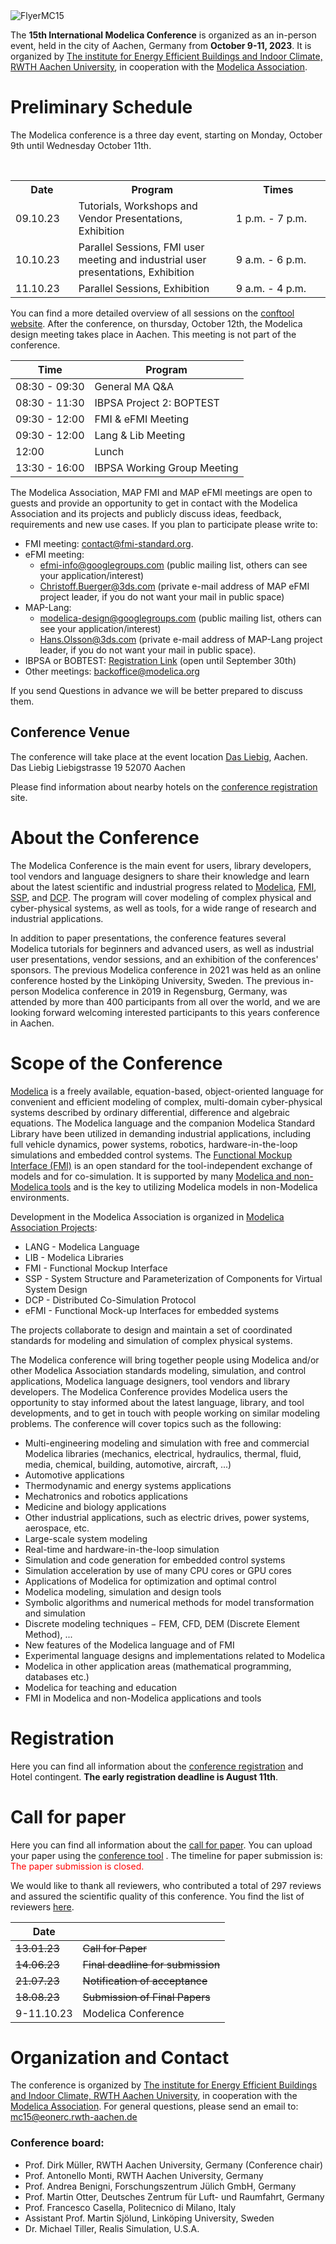 <img src="images/FlyerMC15.png" alt="FlyerMC15">

The **15th International Modelica Conference** is organized as an in-person event, held in the city of Aachen, Germany from **October 9-11, 2023**. It is organized by [The institute for Energy Efficient Buildings and Indoor Climate, RWTH Aachen University](https://www.ebc.eonerc.rwth-aachen.de/cms/~dmzz/E-ON-ERC-EBC/?lidx=1), in cooperation with the [Modelica Association](https://modelica.org/association).

# Preliminary Schedule

The Modelica conference is a three day event, starting on Monday, October 9th until Wednesday October 11th. 

<table>  
  <tr>  
    <th style="width:20%">Date</th>  
    <th style="width:50%">Program</th>  
    <th style="width:30%">Times</th>  
  </tr>  
  <tr>  
    <td>09.10.23</td>  
    <td>Tutorials, Workshops and Vendor Presentations, Exhibition</td>  
    <td>1 p.m. - 7 p.m.</td>  
  </tr>  
  <tr>  
    <td>10.10.23</td>  
    <td>Parallel Sessions, FMI user meeting and industrial user presentations, Exhibition</td>  
    <td>9 a.m. - 6 p.m.</td>  
  </tr>  
    <tr>  
    <td>11.10.23</td>  
    <td>Parallel Sessions, Exhibition</td>  
    <td>9 a.m. - 4 p.m.</td>  
  </tr> 
</table>

 You can find a more detailed overview of all sessions on the [conftool website](https://www.conftool.com/modelica2023/sessions.php).
 After the conference, on thursday, October 12th, the Modelica design meeting takes place in Aachen. This meeting is not part of the conference.

|Time|Program|
|---|---|
|08:30 - 09:30| General MA Q&A|
|08:30 - 11:30| IBPSA Project 2: BOPTEST |
|09:30 - 12:00| FMI & eFMI Meeting |
|09:30 - 12:00| Lang & Lib Meeting |
|12:00| Lunch |
|13:30 - 16:00| IBPSA Working Group Meeting |

The Modelica Association, MAP FMI and MAP eFMI meetings are open to guests and provide an opportunity to get in contact with the Modelica Association and its projects and publicly discuss ideas, feedback, requirements and new use cases. 
If you plan to participate please write to:
- FMI meeting: [contact@fmi-standard.org](mailto:contact@fmi-standard.org).
- eFMI meeting:
	- [efmi-info@googlegroups.com](mailto:efmi-info@googlegroups.com) (public mailing list, others can see your application/interest)
	- [Christoff.Buerger@3ds.com](mailto:Christoff.Buerger@3ds.com) (private e-mail address of MAP eFMI project leader, if you do not want your mail in public space)
- MAP-Lang:
	- [modelica-design@googlegroups.com](mailto:modelica-design@googlegroups.com) (public mailing list, others can see your application/interest)
	- [Hans.Olsson@3ds.com](mailto:Hans.Olsson@3ds.com) (private e-mail address of MAP-Lang project leader, if you do not want your mail in public space).
- IBPSA or BOBTEST: [Registration Link](https://docs.google.com/forms/d/e/1FAIpQLSehQX6NIslTMKLQdqrK6xlCokNOhpZxUSJ85xc79nb-I7VPLw/viewform?usp=sf_link) (open until September 30th)
- Other meetings: [backoffice@modelica.org](mailto:backoffice@modelica.org)

If you send Questions in advance we will be better prepared to discuss them.

## Conference Venue

The conference will take place at the event location [Das Liebig](https://dasliebig.de/), Aachen.
Das Liebig
Liebigstrasse 19
52070 Aachen

Please find information about nearby hotels on the [conference registration](registration.html) site.
# About the Conference

The Modelica Conference is the main event for users, library developers, tool vendors and language designers to share their knowledge and learn about the latest scientific and industrial progress related to [Modelica](https://modelica.org/), [FMI](https://fmi-standard.org/), [SSP](https://ssp-standard.org/), and [DCP](https://dcp-standard.org/).
The program will cover modeling of complex physical and cyber-physical systems, as well as tools, for a wide range of research and industrial applications.

In addition to paper presentations, the conference features several Modelica tutorials for beginners and advanced users, as well as industrial user presentations, vendor sessions, and an exhibition of the conferences' sponsors. The previous Modelica conference in 2021 was held as an online conference hosted by the Linköping University, Sweden. The previous in-person Modelica conference in 2019 in Regensburg, Germany, was attended by more than 400 participants from all over the world, and we are looking forward welcoming interested participants to this years conference in Aachen.

# Scope of the Conference

[Modelica](https://modelica.org/) is a freely available, equation-based, object-oriented language for convenient and efficient modeling of complex, multi-domain cyber-physical systems described by ordinary differential, difference and algebraic equations. The Modelica language and the companion Modelica Standard Library have been utilized in demanding industrial applications, including full vehicle dynamics, power systems, robotics, hardware-in-the-loop simulations
and embedded control systems. The [Functional Mockup Interface (FMI)](https://www.fmi-standard.org/) is an open standard for the tool-independent exchange of models and for co-simulation. It is supported by many [Modelica and non-Modelica tools](https://modelica.org/tools) and is the key to utilizing Modelica models in non-Modelica environments.

Development in the Modelica Association is organized in [Modelica Association Projects](https://modelica.org/projects):

- LANG - Modelica Language
- LIB - Modelica Libraries
- FMI - Functional Mockup Interface
- SSP - System Structure and Parameterization of Components for Virtual System Design
- DCP - Distributed Co-Simulation Protocol
- eFMI - Functional Mock-up Interfaces for embedded systems

The projects collaborate to design and maintain a set of coordinated standards for modeling and simulation of complex physical systems.

The Modelica conference will bring together people using Modelica and/or other Modelica Association standards modeling, simulation, and control applications, Modelica language designers, tool vendors and library developers. The Modelica Conference provides Modelica users the opportunity to stay informed about the latest language, library, and tool developments, and to get in touch with people working on similar modeling problems. The conference will cover topics such as the following:
- Multi-engineering modeling and simulation with free and commercial Modelica libraries (mechanics, electrical, hydraulics, thermal, fluid, media, chemical, building, automotive, aircraft, ...)
- Automotive applications
- Thermodynamic and energy systems applications
- Mechatronics and robotics applications
- Medicine and biology applications
- Other industrial applications, such as electric drives, power systems, aerospace, etc.
- Large-scale system modeling
- Real-time and hardware-in-the-loop simulation
- Simulation and code generation for embedded control systems
- Simulation acceleration by use of many CPU cores or GPU cores
- Applications of Modelica for optimization and optimal control
- Modelica modeling, simulation and design tools
- Symbolic algorithms and numerical methods for model transformation and simulation
- Discrete modeling techniques − FEM, CFD, DEM (Discrete Element Method), ...
- New features of the Modelica language and of FMI
- Experimental language designs and implementations related to Modelica
- Modelica in other application areas (mathematical programming, databases etc.)
- Modelica for teaching and education
- FMI in Modelica and non-Modelica applications and tools

# Registration

Here you can find all information about the [conference registration](registration.html) and Hotel contingent. **The early registration deadline is August 11th**.

# Call for paper

Here you can find all information about the [call for paper](call2023.html). You can upload your paper using the [conference tool](https://www.conftool.com/modelica2023/) . The timeline for paper submission is:
<span style="color:red">The paper submission is closed.</span>

We would like to thank all reviewers, who contributed a total of 297 reviews and assured the scientific quality of this conference. You find the list of reviewers [here](reviewers.html).

| Date | |
| --- | --- |
|~~13.01.23~~|~~Call for Paper~~|
|~~14.06.23~~|~~Final deadline for submission~~|
|~~21.07.23~~|~~Notification of acceptance~~|
|~~18.08.23~~|~~Submission of Final Papers~~|
|9-11.10.23|Modelica Conference|

# Organization and Contact

The conference is organized by [The institute for Energy Efficient Buildings and Indoor Climate, RWTH Aachen University](https://www.ebc.eonerc.rwth-aachen.de/cms/~dmzz/E-ON-ERC-EBC/?lidx=1), in cooperation with the [Modelica Association](https://modelica.org/association). For general questions, please send an email to:
mc15@eonerc.rwth-aachen.de

### Conference board:

- Prof. Dirk Müller, RWTH Aachen University, Germany (Conference chair)
- Prof. Antonello Monti, RWTH Aachen University, Germany
- Prof. Andrea Benigni, Forschungszentrum Jülich GmbH, Germany
- Prof. Martin Otter, Deutsches Zentrum für Luft- und Raumfahrt, Germany
- Prof. Francesco Casella, Politecnico di Milano, Italy
- Assistant Prof. Martin Sjölund, Linköping University, Sweden
- Dr. Michael Tiller, Realis Simulation, U.S.A.

